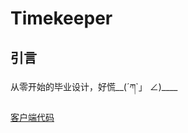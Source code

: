 # Timekeeper
## 引言

从零开始的毕业设计，好慌__(´ཀ`」 ∠)____

[客户端代码](https://github.com/Jason-C1/Timekeeper-Cilent)